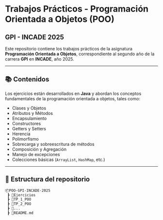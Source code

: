 # Trabajos Prácticos - Programación Orientada a Objetos (POO)

## GPI - INCADE 2025

Este repositorio contiene los trabajos prácticos de la asignatura **Programación Orientada a Objetos**, correspondiente al segundo año de la carrera **GPI** en **INCADE**, año 2025.

---

## 📚 Contenidos

Los ejercicios están desarrollados en **Java** y abordan los conceptos fundamentales de la programación orientada a objetos, tales como:

- Clases y Objetos
- Atributos y Métodos
- Encapsulamiento
- Constructores
- Getters y Setters
- Herencia
- Polimorfismo
- Sobrecarga y sobreescritura de métodos
- Composición y Agregación
- Manejo de excepciones
- Colecciones básicas (`ArrayList`, `HashMap`, etc.)

---

## 📁 Estructura del repositorio

```bash
📦POO-GPI-INCADE-2025
 ┣ 📂Ejercicios
 ┣ 📂TP_1_POO
 ┣ 📂TP_2_POO
 ┣ 📂...
 ┣ 📜README.md
```
